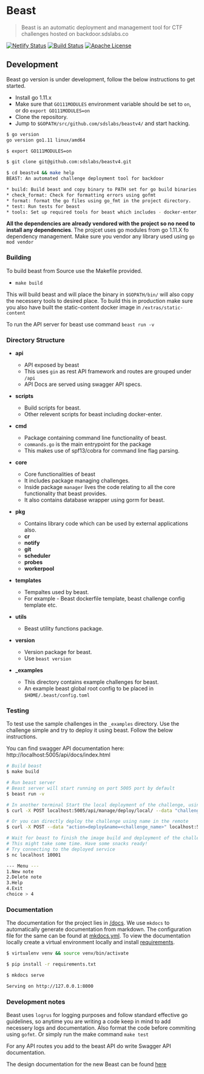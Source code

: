 # Beast

> Beast is an automatic deployment and management tool for CTF challenges hosted on backdoor.sdslabs.co

[![Netlify Status](https://api.netlify.com/api/v1/badges/bea0e0b4-30e1-4830-ba98-e484b51e4036/deploy-status)](https://app.netlify.com/sites/beast-docs-sdslabs/deploys)    [![Build Status](https://dev.azure.com/deepshpathak/deepshpathak/_apis/build/status/sdslabs.beastv4?branchName=master)](https://dev.azure.com/deepshpathak/deepshpathak/_build/latest?definitionId=1&branchName=master)    [![Apache License](https://img.shields.io/badge/license-Apache-blue.svg)](https://github.com/sdslabs/beastv4/blob/master/LICENSE.md)

## Development

Beast go version is under development, follow the below instructions to get started.

* Install go 1.11.x
* Make sure that `GO111MODULES` environment variable should be set to `on`, or do `export GO111MODULES=on`
* Clone the repository.
* Jump to `$GOPATH/src/github.com/sdslabs/beastv4/` and start hacking.

```bash
$ go version
go version go1.11 linux/amd64

$ export GO111MODULES=on

$ git clone git@github.com:sdslabs/beastv4.git

$ cd beastv4 && make help
BEAST: An automated challenge deployment tool for backdoor

* build: Build beast and copy binary to PATH set for go build binaries.
* check_format: Check for formatting errors using gofmt
* format: format the go files using go_fmt in the project directory.
* test: Run tests for beast
* tools: Set up required tools for beast which includes - docker-enter, importenv
```

**All the dependencies are already vendored with the project so no need to install any dependencies**. The projcet uses go modules from 
go 1.11.X fo dependency management. Make sure you vendor any library used using `go mod vendor`

### Building

To build beast from Source use the Makefile provided.

* `make build`

This will build beast and will place the binary in `$GOPATH/bin/` will also copy the necessery tools to desired place. To build this in production make sure you also have built the static-content docker image in `/extras/static-content`

To run the API server for beast use command `beast run -v`

### Directory Structure

* **api**
	* API exposed by beast
	* This uses `gin` as rest API framework and routes are grouped under `/api`
	* API Docs are served using swagger API specs.

* **scripts**
	* Build scripts for beast.
	* Other relevent scripts for beast including docker-enter.

* **cmd**
	* Package containing command line functionality of beast.
	* `commands.go` is the main entrypoint for the package
	* This makes use of spf13/cobra for command line flag parsing.

* **core**
	* Core functionalities of beast
	* It includes package managing challenges.
	* Inside package `manager` lives the code relating to all the core functionality that beast provides.
	* It also contains database wrapper using gorm for beast.

* **pkg**
	* Contains library code which can be used by external applications also.
	* **cr**
	* **notify**
	* **git**
	* **scheduler**
	* **probes**
	* **workerpool**

* **templates**
	* Tempaltes used by beast.
	* For example - Beast dockerfile template, beast challenge config template etc.

* **utils**
	* Beast utility functions package.

* **version**
	* Version package for beast.
	* Use `beast version`

* **_examples**
	* This directory contains example challenges for beast.
	* An example beast global root config to be placed in `$HOME/.beast/config.toml`

### Testing

To test use the sample challenges in the `_examples` directory. Use the challenge simple and try to deploy it using
beast. Follow the below instructions.

You can find swagger API documentation here: http://localhost:5005/api/docs/index.html

```bash
# Build beast
$ make build

# Run beast server
# Beast server will start running on port 5005 port by default
$ beast run -v

# In another terminal Start the local deployment of the challenge, using the directory
$ curl -X POST localhost:5005/api/manage/deploy/local/ --data "challenge_dir=<absolute_path_to_challenge_simple>"

# Or you can directly deploy the challenge using name in the remote
$ curl -X POST --data "action=deploy&name=<challenge_name>" localhost:5005/api/manage/challenge/

# Wait for beast to finish the image build and deployment of the challenge
# This might take some time. Have some snacks ready!
# Try connecting to the deployed service
$ nc localhost 10001

--- Menu ---
1.New note
2.Delete note
3.Help
4.Exit
choice > 4
```

### Documentation

The documentation for the project lies in [/docs](/docs). We use `mkdocs` to automatically generate documentation from markdown. The configuration file for the same can be found at [mkdocs.yml](/mkdocs.yml). To view the documentation locally create a virtual environment locally and install [requirements](/requirements-dev.txt).

```bash
$ virtualenv venv && source venv/bin/activate

$ pip install -r requirements.txt

$ mkdocs serve

Serving on http://127.0.0.1:8000
```

### Development notes

Beast uses `logrus` for logging purposes and follow standard effective go guidelines, so anytime you are writing a code keep in mind to 
add necessery logs and documentation. Also format the code before commiting using `gofmt`. Or simply run the make command `make test`

For any API routes you add to the beast API do write Swagger API documentation.

The design documentation for the new Beast can be found [here](https://docs.google.com/document/d/1BlRes900aFS2s8jicrSx2W7b1t1FnYZhx70jGQu__HE/edit)

